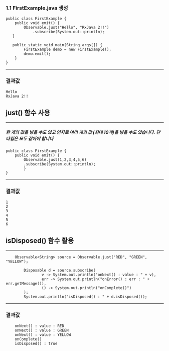 ### 1.1 FirstExample.java 생성

```
public class FirstExample {
    public void emit() {
        Observable.just("Hello", "RxJava 2!!")
            .subscribe(System.out::println);
   }
   
   public static void main(String args[]) {
        FirstExample demo = new FirstExample();
        demo.emit();
    }
}
```

* * *

### 결과값

```
Hello
RxJava 2!!
```


## just() 함수 사용
--------------
##### 한 개의 값을 넣을 수도 있고 인자로 여러 개의 값 (최대 10개)을 넣을 수도 있습니다. 단 타입은 모두 같아야 합니다

```
public class FirstExample {
    public void emit() {
        Observable.just(1,2,3,4,5,6)
        .subscribe(System.out::println);
        }
}
```

***

### 결과값

```
1
2
3
4
5
6
```

## isDisposed() 함수 활용
-------------------------

```
    Observable<String> source = Observable.just("RED", "GREEN", "YELLOW");

        Disposable d = source.subscribe(
                v -> System.out.println("onNext() : value : " + v),
                err -> System.out.println("onError() : err : " + err.getMessage()),
                () -> System.out.println("onComplete()")
        );
        System.out.println("isDisposed() : " + d.isDisposed());
```

***

### 결과값
```
    onNext() : value : RED
    onNext() : value : GREEN
    onNext() : value : YELLOW
    onComplete()
    isDisposed() : true
```
